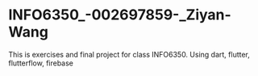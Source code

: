# INFO6350_-002697859-_Ziyan-Wang
This is exercises and final project for class INFO6350. Using dart, flutter, flutterflow, firebase
